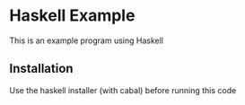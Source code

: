 # Haskell Example

This is an example program using Haskell

## Installation

Use the haskell installer (with cabal) before running this code